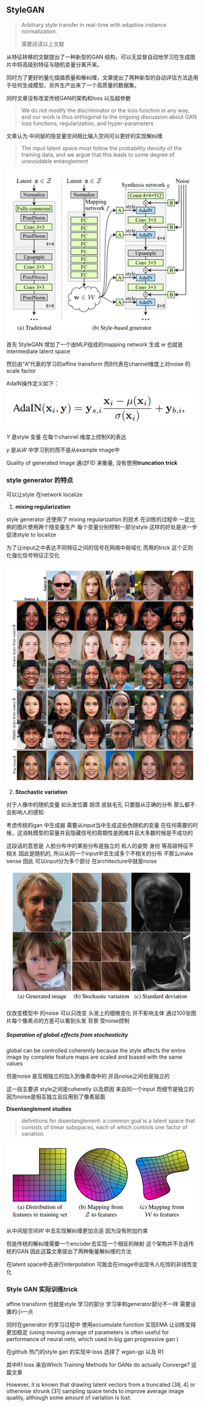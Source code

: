 ## StyleGAN

> Arbitrary style transfer in real-time with adaptive instance normalization.
>
> 需要阅读以上文献

从特征转移的文献提出了一种新型的GAN 结构，可以无监督自动地学习在生成图片中将高级别特征与随机变量分离开来。

同时为了更好的量化插值质量和解纠缠，文章提出了两种新型的自动评估方法适用于任何生成模型。另外生产出来了一个高质量的数据集。

 同时文章没有改变传统GAN的架构和loss 以及超参数

> We do not modify the discriminator or the loss function in any way, and our work is thus orthogonal to the ongoing discussion about GAN loss functions, regularization, and hyper-parameters



文章认为 中间层的隐变量空间相比输入空间可以更好的实现解纠缠

> The input latent space must follow the probability density of the training data, and we argue that this leads to some degree of unavoidable entanglement



![StyleGAN1](./pic/StyleGAN1.png)



首先 StyleGAN 增加了一个由MLP组成的mapping network 生成 $w$ 也就是intermediate latent space

然后由“A”代表的学习的affine transform   而B代表在channel维度上对noise 的scale factor

AdaIN操作定义如下：

![StyleGAN_AdaIN](./pic/StyleGAN_AdaIN.png) 

$Y$ 是style 变量 在每个channel 维度上控制X的表达 

$y$ 是从$W$ 中学习到的而不是从example image中



Quality of generated Image 通过FID 来衡量, 没有使用**truncation trick**



### **style generator 的特点**

可以让style 在network localize

1. **mixing regularization** 

style generator 还使用了 mixing regularization 的技术 在训练的过程中 一定比例的图片使用两个隐变量生产 每个变量分别控制一部分style 这样的好处是进一步促进style to localize

为了让input之中表达不同特征之间的信号在网络中局域化 而用的trick  这个正则化强化信号特征正交化



![styleGAN_mixing_regularization](./pic/styleGAN_mixing_regularization.png)





2. **Stochastic variation**

对于人像中的随机变量 如头发位置 胡须 皮肤毛孔 只要服从正确的分布  那么都不会影响人的感知

考虑传统的gan 中生成器 需要从input当中生成这些伪随机的变量 在任何需要的时候，这消耗模型的容量并且隐藏信号的周期性是困难并且大多数时候是不成功的



这段话的意思是 人脸分布中的某些分布是独立的 和人的姿势 身份 等高级特征不相关 因此是随机的, 所以从同一个input中去生成多个不相关的分布 不那么make sense 因此 可以input分为多个部分  在architecture中就是noise

![styleGANA_stochastic](./pic/styleGANA_stochastic.png)





仅改变模型中 的noise 可以只改变 头发上的细微变化 并不影响主体 通过100张图片每个像素点的方差可以看到头发 背景 受noise控制



##### Separation of global effects from stochasticity



global can be controlled coherently because the style affects the entire image by complete feature maps are scaled and biased with the same values 

但是noise 是互相独立的加入到像素值中的 并且noise之间也是独立的 

这一段主要讲 style之间是coheretly 以及原因 来自同一个input  而细节是独立的 因为noise是相互独立且应用到了像素层面



**Disentanglement studies**

> definitions for disentanglement: a common goal is a latent space that consists of linear subspaces, each of which controls one factor of variation.

![StyleGAN_disentanglement](./pic/StyleGAN_disentanglement.png)





从中间层空间$W$ 中去实现解纠缠更加合适 因为没有附加约束

但是传统的解纠缠需要一个encoder去实现一个相反的映射 这个架构并不合适传统的GAN 因此这篇文章提出了两种衡量解纠缠的方法

在latent space中去进行interpolation 可能会在image中出现令人吃惊的非线性变化





### Style GAN 实际训练trick



affine transform  也就是style 学习的部分 学习率和generator部分不一样 需要设置的小一点

同时在generator 的学习过程中 使用accumulate function 实现EMA  让训练变得更加稳定 (using moving average of parameters is often useful for performance of neural nets, which used in big gan progressive gan )



在github 热门的style gan 的实现中 loss 选择了 wgan-gp 以及 R1 

其中R1 loss 来自Which Training Methods for GANs do actually Converge? 这篇文章



However, it is known that drawing latent vectors from a truncated [38, 4] or otherwise shrunk [31] sampling space tends to improve average image quality, although some amount of variation is lost.





